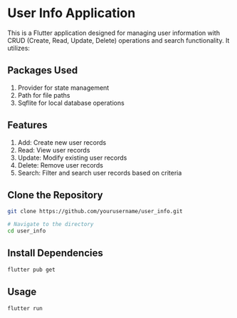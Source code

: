 # User Info Application

This is a Flutter application designed for managing user information with CRUD (Create, Read, Update, Delete) operations and search functionality. It utilizes:

## Packages Used
   1. Provider for state management
   2. Path for file paths
   3. Sqflite for local database operations

## Features
   1. Add: Create new user records
   2. Read: View user records
   3. Update: Modify existing user records
   4. Delete: Remove user records
   5. Search: Filter and search user records based on criteria


## Clone the Repository
```bash
git clone https://github.com/yourusername/user_info.git 

# Navigate to the directory
cd user_info
```

## Install Dependencies
```bash
flutter pub get
```

## Usage

```python
flutter run
```
